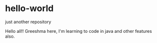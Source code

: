 # hello-world
just another repository

Hello all!!
Greeshma here, I'm learning to code in java and other features also.

